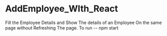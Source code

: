 # AddEmployee_WIth_React
Fill the Employee Details and Show The details of an Employee On the same page without Refreshing The page.
To run -- npm start
